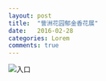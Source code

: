 ```yaml
---
layout: post
title:  "訾洲花园郁金香花展"
date:   2016-02-28 
categories: Lorem
comments: true
---
```


![入口](http://image.baidu.com/search/detail?ct=503316480&z=0&ipn=d&word=%E8%A8%BE%E6%B4%B2%E5%85%AC%E5%9B%AD&step_word=&pn=25&spn=0&di=105170533490&pi=&rn=1&tn=baiduimagedetail&is=&istype=0&ie=utf-8&oe=utf-8&in=&cl=2&lm=-1&st=undefined&cs=1551704806%2C156804490&os=3515336118%2C3164388154&simid=3224119213%2C3885577353&adpicid=0&ln=1968&fr=&fmq=1456669561587_R&ic=undefined&s=undefined&se=&sme=&tab=0&width=&height=&face=undefined&ist=&jit=&cg=&bdtype=0&objurl=http%3A%2F%2Fyouimg1.c-ctrip.com%2Ftarget%2Ftg%2F923%2F464%2F538%2F7179415b66a94455b8bf9d0ac5934e04.jpg&fromurl=ippr_z2C%24qAzdH3FAzdH3Fy57_z%26e3Bvp6tr_z%26e3Bv54AzdH3Fp6wejsfAzdH3Fptwg3tg8c9AzdH3F808llad_z%26e3Bip4s&gsm=0)
